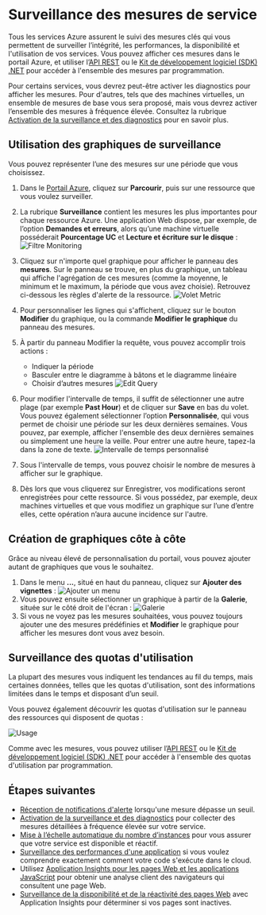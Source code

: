 <properties
	pageTitle="Surveiller les métriques de service dans Microsoft Azure | Microsoft Azure"
	description="Découvrez comment personnaliser les graphiques d'analyse dans Azure."
	authors="stepsic-microsoft-com"
	manager="ronmart"
	editor=""
	services="monitoring"
    documentationCenter="monitoring"/>

<tags
	ms.service="monitoring"
	ms.workload="na"
	ms.tgt_pltfrm="na"
	ms.devlang="na"
	ms.topic="article"
	ms.date="09/08/2015"
	ms.author="stepsic"/>

# Surveillance des mesures de service

Tous les services Azure assurent le suivi des mesures clés qui vous permettent de surveiller l’intégrité, les performances, la disponibilité et l'utilisation de vos services. Vous pouvez afficher ces mesures dans le portail Azure, et utiliser l’[API REST](https://msdn.microsoft.com/library/azure/dn931930.aspx) ou le [Kit de développement logiciel (SDK) .NET](https://www.nuget.org/packages/Microsoft.Azure.Insights/) pour accéder à l'ensemble des mesures par programmation.

Pour certains services, vous devrez peut-être activer les diagnostics pour afficher les mesures. Pour d'autres, tels que des machines virtuelles, un ensemble de mesures de base vous sera proposé, mais vous devrez activer l’ensemble des mesures à fréquence élevée. Consultez la rubrique [Activation de la surveillance et des diagnostics](insights-how-to-use-diagnostics.md) pour en savoir plus.

## Utilisation des graphiques de surveillance

Vous pouvez représenter l’une des mesures sur une période que vous choisissez.

1. Dans le [Portail Azure](https://portal.azure.com/), cliquez sur **Parcourir**, puis sur une ressource que vous voulez surveiller.

2. La rubrique **Surveillance** contient les mesures les plus importantes pour chaque ressource Azure. Une application Web dispose, par exemple, de l’option **Demandes et erreurs**, alors qu’une machine virtuelle posséderait **Pourcentage UC** et **Lecture et écriture sur le disque** : ![Filtre Monitoring](./media/insights-how-to-customize-monitoring/Insights_MonitoringChart.png)

3. Cliquez sur n'importe quel graphique pour afficher le panneau des **mesures**. Sur le panneau se trouve, en plus du graphique, un tableau qui affiche l'agrégation de ces mesures (comme la moyenne, le minimum et le maximum, la période que vous avez choisie). Retrouvez ci-dessous les règles d'alerte de la ressource. ![Volet Metric](./media/insights-how-to-customize-monitoring/Insights_MetricBlade.png)

4. Pour personnaliser les lignes qui s'affichent, cliquez sur le bouton **Modifier** du graphique, ou la commande **Modifier le graphique** du panneau des mesures.

5. À partir du panneau Modifier la requête, vous pouvez accomplir trois actions :
    - Indiquer la période
    - Basculer entre le diagramme à bâtons et le diagramme linéaire
    - Choisir d’autres mesures ![Edit Query](./media/insights-how-to-customize-monitoring/Insights_EditQuery.png)

6. Pour modifier l'intervalle de temps, il suffit de sélectionner une autre plage (par exemple **Past Hour**) et de cliquer sur **Save** en bas du volet. Vous pouvez également sélectionner l’option **Personnalisée**, qui vous permet de choisir une période sur les deux dernières semaines. Vous pouvez, par exemple, afficher l'ensemble des deux dernières semaines ou simplement une heure la veille. Pour entrer une autre heure, tapez-la dans la zone de texte. ![Intervalle de temps personnalisé](./media/insights-how-to-customize-monitoring/Insights_CustomTime.png)

7. Sous l'intervalle de temps, vous pouvez choisir le nombre de mesures à afficher sur le graphique.

8. Dès lors que vous cliquerez sur Enregistrer, vos modifications seront enregistrées pour cette ressource. Si vous possédez, par exemple, deux machines virtuelles et que vous modifiez un graphique sur l’une d’entre elles, cette opération n’aura aucune incidence sur l'autre.

## Création de graphiques côte à côte

Grâce au niveau élevé de personnalisation du portail, vous pouvez ajouter autant de graphiques que vous le souhaitez.

1. Dans le menu **...**, situé en haut du panneau, cliquez sur **Ajouter des vignettes** : ![Ajouter un menu](./media/insights-how-to-customize-monitoring/Insights_AddMenu.png)
2. Vous pouvez ensuite sélectionner un graphique à partir de la **Galerie**, située sur le côté droit de l'écran : ![Galerie](./media/insights-how-to-customize-monitoring/Insights_Gallery.png)
3. Si vous ne voyez pas les mesures souhaitées, vous pouvez toujours ajouter une des mesures prédéfinies et **Modifier** le graphique pour afficher les mesures dont vous avez besoin.

## Surveillance des quotas d'utilisation

La plupart des mesures vous indiquent les tendances au fil du temps, mais certaines données, telles que les quotas d'utilisation, sont des informations limitées dans le temps et disposant d’un seuil.

Vous pouvez également découvrir les quotas d'utilisation sur le panneau des ressources qui disposent de quotas :

![Usage](./media/insights-how-to-customize-monitoring/Insights_UsageChart.png)

Comme avec les mesures, vous pouvez utiliser l’[API REST](https://msdn.microsoft.com/library/azure/dn931963.aspx) ou le [Kit de développement logiciel (SDK) .NET](https://www.nuget.org/packages/Microsoft.Azure.Insights/) pour accéder à l'ensemble des quotas d'utilisation par programmation.

## Étapes suivantes

* [Réception de notifications d'alerte](insights-receive-alert-notifications.md) lorsqu'une mesure dépasse un seuil.
* [Activation de la surveillance et des diagnostics](insights-how-to-use-diagnostics.md) pour collecter des mesures détaillées à fréquence élevée sur votre service.
* [Mise à l’échelle automatique du nombre d’instances](insights-how-to-scale.md) pour vous assurer que votre service est disponible et réactif.
* [Surveillance des performances d'une application](insights-perf-analytics.md) si vous voulez comprendre exactement comment votre code s'exécute dans le cloud.
* Utilisez [Application Insights pour les pages Web et les applications JavaScript](../application-insights/app-insights-web-track-usage.md) pour obtenir une analyse client des navigateurs qui consultent une page Web.
* [Surveillance de la disponibilité et de la réactivité des pages Web](../application-insights/app-insights-monitor-web-app-availability.md) avec Application Insights pour déterminer si vos pages sont inactives.

<!---HONumber=AcomDC_0803_2016-->